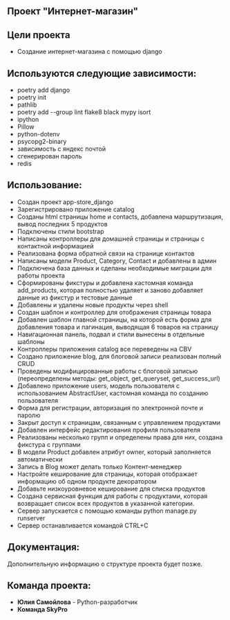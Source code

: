## Проект "Интернет-магазин"

## Цели проекта
+ Создание интернет-магазина с помощью django

## Используются следующие зависимости:

- poetry add django
- poetry init
- pathlib
- poetry add --group lint flake8 black mypy isort 
- ipython
- Pillow
- python-dotenv
- psycopg2-binary
- зависимость с яндекс почтой
- сгенерирован пароль 
- redis


## Использование:
+ Создан проект app-store_django
+ Зарегистрировано приложение  catalog
+ Созданы html страницы home и contacts, добавлена маршрутизация, вывод последних 5 продуктов
+ Подключены стили bootstrap
+ Написаны контроллеры для домашней страницы и страницы с контактной информацией
+ Реализована форма обратной связи на странице контактов
+ Написаны модели Product, Category, Contact и добавлены в админ
+ Подключена база данных и сделаны необходимые миграции для работы проекта
+ Сформированы фикстуры и добавлена кастомная команда add_products, которая полностью удаляет и заново добавляет данные из фикстур и тестовые данные
+ Добавлены и удалены новые продукты через shell 
+ Создан шаблон и контроллер для отображения страницы товара 
+ Добавлен шаблон главной страницы, на которой есть форма для добавления товара и пагинация, выводящая 6 товаров на страницу
+ Навигационная панель, подвал и стили вынесены в отдельные шаблоны 
+ Контроллеры приложения catalog все переведены на CBV
+ Создано приложение blog, для блоговой записи реализован полный CRUD
+ Проведены модифицированные работы с блоговой записью (переопределены методы: get_object, get_queryset, get_success_url)
+ Добавлено приложение users, модель пользователя с использованием AbstractUser, кастомная команда по созданию пользователя
+ Форма для регистрации, авторизация по электронной почте и паролю
+ Закрыт доступ к страницам, связанным с управлением продуктами
+ Добавлен интерфейс редактирования профиля пользователя
+ Реализованы несколько групп и определены права для них, создана фикстура с группами 
+ В модели Product добавлен атрибут owner, который заполняется автоматически
+ Запись в Blog может делать только Контент-менеджер
+ Настройте кеширование для страницы, которая отображает информацию об одном продукте декоратором
+ Добавьте низкоуровневое кеширование для списка продуктов
+ Создана сервисная функция для работы с продуктами, которая возвращает список всех продуктов в указанной категории.
+ Сервер запускается с помощью команды python manage.py runserver
+ Сервер останавливается командой CTRL+C


## Документация:
Дополнительную информацию о структуре проекта будет позже.

## Команда проекта:
+ **Юлия Самойлова** - Python-разработчик 
+ **Команда SkyPro**